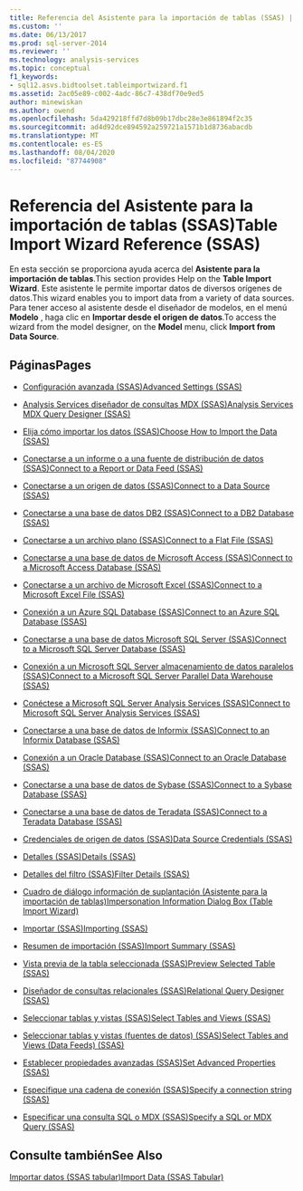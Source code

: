 ```yaml
---
title: Referencia del Asistente para la importación de tablas (SSAS) | Microsoft Docs
ms.custom: ''
ms.date: 06/13/2017
ms.prod: sql-server-2014
ms.reviewer: ''
ms.technology: analysis-services
ms.topic: conceptual
f1_keywords:
- sql12.asvs.bidtoolset.tableimportwizard.f1
ms.assetid: 2ac05e89-c002-4adc-86c7-438df70e9ed5
author: minewiskan
ms.author: owend
ms.openlocfilehash: 5da429218ffd7d8b09b17dbc28e3e861894f2c35
ms.sourcegitcommit: ad4d92dce894592a259721a1571b1d8736abacdb
ms.translationtype: MT
ms.contentlocale: es-ES
ms.lasthandoff: 08/04/2020
ms.locfileid: "87744908"
---
```

# <a name="table-import-wizard-reference-ssas"></a><span data-ttu-id="80bd4-102">Referencia del Asistente para la importación de tablas (SSAS)</span><span class="sxs-lookup"><span data-stu-id="80bd4-102">Table Import Wizard Reference (SSAS)</span></span>
  <span data-ttu-id="80bd4-103">En esta sección se proporciona ayuda acerca del **Asistente para la importación de tablas**.</span><span class="sxs-lookup"><span data-stu-id="80bd4-103">This section provides Help on the **Table Import Wizard**.</span></span> <span data-ttu-id="80bd4-104">Este asistente le permite importar datos de diversos orígenes de datos.</span><span class="sxs-lookup"><span data-stu-id="80bd4-104">This wizard enables you to import data from a variety of data sources.</span></span> <span data-ttu-id="80bd4-105">Para tener acceso al asistente desde el diseñador de modelos, en el menú **Modelo** , haga clic en **Importar desde el origen de datos**.</span><span class="sxs-lookup"><span data-stu-id="80bd4-105">To access the wizard from the model designer, on the **Model** menu, click **Import from Data Source**.</span></span>  
  
## <a name="pages"></a><span data-ttu-id="80bd4-106">Páginas</span><span class="sxs-lookup"><span data-stu-id="80bd4-106">Pages</span></span>  
  
-   [<span data-ttu-id="80bd4-107">Configuración avanzada &#40;SSAS&#41;</span><span class="sxs-lookup"><span data-stu-id="80bd4-107">Advanced Settings &#40;SSAS&#41;</span></span>](advanced-settings-ssas.md)  
  
-   [<span data-ttu-id="80bd4-108">Analysis Services diseñador de consultas MDX &#40;SSAS&#41;</span><span class="sxs-lookup"><span data-stu-id="80bd4-108">Analysis Services MDX Query Designer &#40;SSAS&#41;</span></span>](analysis-services-mdx-query-designer-ssas.md)  
  
-   [<span data-ttu-id="80bd4-109">Elija cómo importar los datos &#40;SSAS&#41;</span><span class="sxs-lookup"><span data-stu-id="80bd4-109">Choose How to Import the Data &#40;SSAS&#41;</span></span>](choose-how-to-import-the-data-ssas.md)  
  
-   [<span data-ttu-id="80bd4-110">Conectarse a un informe o a una fuente de distribución de datos &#40;SSAS&#41;</span><span class="sxs-lookup"><span data-stu-id="80bd4-110">Connect to a Report or Data Feed &#40;SSAS&#41;</span></span>](connect-to-a-report-or-data-feed-ssas.md)  
  
-   [<span data-ttu-id="80bd4-111">Conectarse a un origen de datos &#40;SSAS&#41;</span><span class="sxs-lookup"><span data-stu-id="80bd4-111">Connect to a Data Source &#40;SSAS&#41;</span></span>](connect-to-a-data-source-ssas.md)  
  
-   [<span data-ttu-id="80bd4-112">Conectarse a una base de datos DB2 &#40;SSAS&#41;</span><span class="sxs-lookup"><span data-stu-id="80bd4-112">Connect to a DB2 Database &#40;SSAS&#41;</span></span>](connect-to-a-db2-database-ssas.md)  
  
-   [<span data-ttu-id="80bd4-113">Conectarse a un archivo plano &#40;SSAS&#41;</span><span class="sxs-lookup"><span data-stu-id="80bd4-113">Connect to a Flat File &#40;SSAS&#41;</span></span>](connect-to-a-flat-file-ssas.md)  
  
-   [<span data-ttu-id="80bd4-114">Conectarse a una base de datos de Microsoft Access &#40;SSAS&#41;</span><span class="sxs-lookup"><span data-stu-id="80bd4-114">Connect to a Microsoft Access Database &#40;SSAS&#41;</span></span>](connect-to-a-microsoft-access-database-ssas.md)  
  
-   [<span data-ttu-id="80bd4-115">Conectarse a un archivo de Microsoft Excel &#40;SSAS&#41;</span><span class="sxs-lookup"><span data-stu-id="80bd4-115">Connect to a Microsoft Excel File &#40;SSAS&#41;</span></span>](connect-to-a-microsoft-excel-file-ssas.md)  
  
-   [<span data-ttu-id="80bd4-116">Conexión a un Azure SQL Database &#40;SSAS&#41;</span><span class="sxs-lookup"><span data-stu-id="80bd4-116">Connect to an Azure SQL Database &#40;SSAS&#41;</span></span>](connect-to-an-azure-sql-database-ssas.md)  
  
-   [<span data-ttu-id="80bd4-117">Conectarse a una base de datos Microsoft SQL Server &#40;SSAS&#41;</span><span class="sxs-lookup"><span data-stu-id="80bd4-117">Connect to a Microsoft SQL Server Database &#40;SSAS&#41;</span></span>](connect-to-a-microsoft-sql-server-database-ssas.md)  
  
-   [<span data-ttu-id="80bd4-118">Conexión a un Microsoft SQL Server almacenamiento de datos paralelos &#40;SSAS&#41;</span><span class="sxs-lookup"><span data-stu-id="80bd4-118">Connect to a Microsoft SQL Server Parallel Data Warehouse &#40;SSAS&#41;</span></span>](connect-to-a-microsoft-sql-server-parallel-data-warehouse-ssas.md)  
  
-   [<span data-ttu-id="80bd4-119">Conéctese a Microsoft SQL Server Analysis Services &#40;SSAS&#41;</span><span class="sxs-lookup"><span data-stu-id="80bd4-119">Connect to Microsoft SQL Server Analysis Services &#40;SSAS&#41;</span></span>](connect-to-microsoft-sql-server-analysis-services-ssas.md)  
  
-   [<span data-ttu-id="80bd4-120">Conectarse a una base de datos de Informix &#40;SSAS&#41;</span><span class="sxs-lookup"><span data-stu-id="80bd4-120">Connect to an Informix Database &#40;SSAS&#41;</span></span>](connect-to-an-informix-database-ssas.md)  
  
-   [<span data-ttu-id="80bd4-121">Conexión a un Oracle Database &#40;SSAS&#41;</span><span class="sxs-lookup"><span data-stu-id="80bd4-121">Connect to an Oracle Database &#40;SSAS&#41;</span></span>](connect-to-an-oracle-database-ssas.md)  
  
-   [<span data-ttu-id="80bd4-122">Conectarse a una base de datos de Sybase &#40;SSAS&#41;</span><span class="sxs-lookup"><span data-stu-id="80bd4-122">Connect to a Sybase Database &#40;SSAS&#41;</span></span>](connect-to-a-sybase-database-ssas.md)  
  
-   [<span data-ttu-id="80bd4-123">Conectarse a una base de datos de Teradata &#40;SSAS&#41;</span><span class="sxs-lookup"><span data-stu-id="80bd4-123">Connect to a Teradata Database &#40;SSAS&#41;</span></span>](connect-to-a-teradata-database-ssas.md)  
  
-   [<span data-ttu-id="80bd4-124">Credenciales de origen de datos &#40;SSAS&#41;</span><span class="sxs-lookup"><span data-stu-id="80bd4-124">Data Source Credentials &#40;SSAS&#41;</span></span>](data-source-credentials-ssas.md)  
  
-   [<span data-ttu-id="80bd4-125">Detalles &#40;SSAS&#41;</span><span class="sxs-lookup"><span data-stu-id="80bd4-125">Details &#40;SSAS&#41;</span></span>](details-ssas.md)  
  
-   [<span data-ttu-id="80bd4-126">Detalles del filtro &#40;SSAS&#41;</span><span class="sxs-lookup"><span data-stu-id="80bd4-126">Filter Details &#40;SSAS&#41;</span></span>](filter-details-ssas.md)  
  
-   [<span data-ttu-id="80bd4-127">Cuadro de diálogo información de suplantación &#40;Asistente para la importación de tablas&#41;</span><span class="sxs-lookup"><span data-stu-id="80bd4-127">Impersonation Information Dialog Box &#40;Table Import Wizard&#41;</span></span>](impersonation-information-dialog-box-table-import-wizard.md)  
  
-   [<span data-ttu-id="80bd4-128">Importar &#40;SSAS&#41;</span><span class="sxs-lookup"><span data-stu-id="80bd4-128">Importing &#40;SSAS&#41;</span></span>](importing-ssas.md)  
  
-   [<span data-ttu-id="80bd4-129">Resumen de importación &#40;SSAS&#41;</span><span class="sxs-lookup"><span data-stu-id="80bd4-129">Import Summary &#40;SSAS&#41;</span></span>](import-summary-ssas.md)  
  
-   [<span data-ttu-id="80bd4-130">Vista previa de la tabla seleccionada &#40;SSAS&#41;</span><span class="sxs-lookup"><span data-stu-id="80bd4-130">Preview Selected Table &#40;SSAS&#41;</span></span>](preview-selected-table-ssas.md)  
  
-   [<span data-ttu-id="80bd4-131">Diseñador de consultas relacionales &#40;SSAS&#41;</span><span class="sxs-lookup"><span data-stu-id="80bd4-131">Relational Query Designer &#40;SSAS&#41;</span></span>](relational-query-designer-ssas.md)  
  
-   [<span data-ttu-id="80bd4-132">Seleccionar tablas y vistas &#40;SSAS&#41;</span><span class="sxs-lookup"><span data-stu-id="80bd4-132">Select Tables and Views &#40;SSAS&#41;</span></span>](select-tables-and-views-ssas.md)  
  
-   [<span data-ttu-id="80bd4-133">Seleccionar tablas y vistas &#40;fuentes de datos&#41; &#40;SSAS&#41;</span><span class="sxs-lookup"><span data-stu-id="80bd4-133">Select Tables and Views &#40;Data Feeds&#41; &#40;SSAS&#41;</span></span>](select-tables-and-views-data-feeds-ssas.md)  
  
-   [<span data-ttu-id="80bd4-134">Establecer propiedades avanzadas &#40;SSAS&#41;</span><span class="sxs-lookup"><span data-stu-id="80bd4-134">Set Advanced Properties &#40;SSAS&#41;</span></span>](set-advanced-properties-ssas.md)  
  
-   [<span data-ttu-id="80bd4-135">Especifique una cadena de conexión &#40;SSAS&#41;</span><span class="sxs-lookup"><span data-stu-id="80bd4-135">Specify a connection string &#40;SSAS&#41;</span></span>](specify-a-connection-string-ssas.md)  
  
-   [<span data-ttu-id="80bd4-136">Especificar una consulta SQL o MDX &#40;SSAS&#41;</span><span class="sxs-lookup"><span data-stu-id="80bd4-136">Specify a SQL or MDX Query &#40;SSAS&#41;</span></span>](specify-a-sql-or-mdx-query-ssas.md)  
  
## <a name="see-also"></a><span data-ttu-id="80bd4-137">Consulte también</span><span class="sxs-lookup"><span data-stu-id="80bd4-137">See Also</span></span>  
 [<span data-ttu-id="80bd4-138">Importar datos &#40;SSAS tabular&#41;</span><span class="sxs-lookup"><span data-stu-id="80bd4-138">Import Data &#40;SSAS Tabular&#41;</span></span>](import-data-ssas-tabular.md)  
  
  
